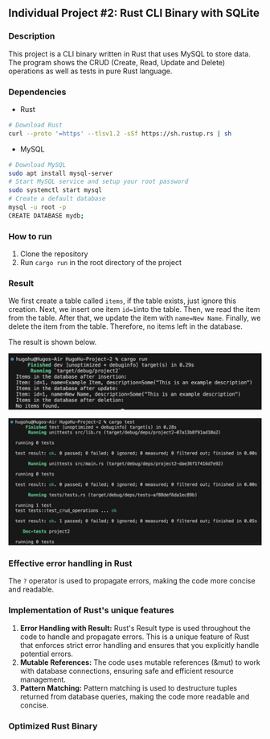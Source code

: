 ## Individual Project #2: Rust CLI Binary with SQLite

### Description
This project is a CLI binary written in Rust that uses MySQL to store data. The program shows the CRUD (Create, Read, Update and Delete) operations as well as tests in pure Rust language.

### Dependencies
- Rust
```bash
# Download Rust
curl --proto '=https' --tlsv1.2 -sSf https://sh.rustup.rs | sh
```
- MySQL
```bash
# Download MySQL
sudo apt install mysql-server
# Start MySQL service and setup your root password
sudo systemctl start mysql
# Create a default database
mysql -u root -p
CREATE DATABASE mydb;
```

### How to run
1. Clone the repository
2. Run `cargo run` in the root directory of the project


### Result
We first create a table called ```items```, if the table exists, just ignore this creation. Next, we insert one item ```id=1```into the table. Then, we read the item from the table. After that, we update the item with ```name=New Name```. Finally, we delete the item from the table. Therefore, no items left in the database. 

The result is shown below.

![](data/demo.png)

![](data/test.png)


### Effective error handling in Rust
The ```?``` operator is used to propagate errors, making the code more concise and readable.


### Implementation of Rust's unique features
1. **Error Handling with Result:** Rust's Result type is used throughout the code to handle and propagate errors. This is a unique feature of Rust that enforces strict error handling and ensures that you explicitly handle potential errors.
2. **Mutable References:** The code uses mutable references (&mut) to work with database connections, ensuring safe and efficient resource management.
3. **Pattern Matching:** Pattern matching is used to destructure tuples returned from database queries, making the code more readable and concise.


### Optimized Rust Binary

